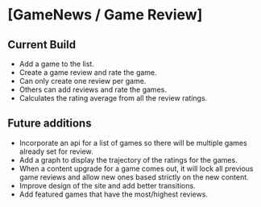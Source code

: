# [GameNews / Game Review]
## Current Build

- Add a game to the list.
- Create a game review and rate the game.
- Can only create one review per game.
- Others can add reviews and rate the games.
- Calculates the rating average from all the review ratings.

## Future additions

- Incorporate an api for a list of games so there will be multiple games already set for review.
- Add a graph to display the trajectory of the ratings for the games.
- When a content upgrade for a game comes out, it will lock all previous game reviews and allow new ones based strictly on the new content.
- Improve design of the site and add better transitions.
- Add featured games that have the most/highest reviews.

